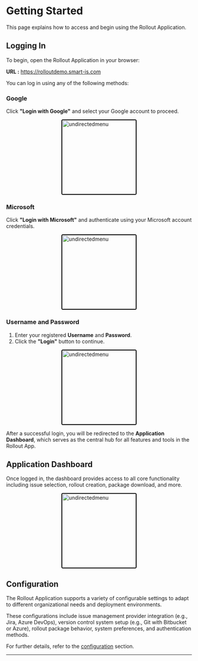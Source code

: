 # Getting Started

This page explains how to access and begin using the Rollout Application.

## Logging In

To begin, open the Rollout Application in your browser:

**URL :** [https://rolloutdemo.smart-is.com
 ](https://rolloutdemo.smart-is.com/)

You can log in using any of the following methods:

### Google

Click **"Login with Google"** and select your Google account to proceed.

 <div style="text-align: left;">
    <img src="./assets/image37.png"
       alt="undirectedmenu"
       style="height: 200px; margin: auto; display: block; cursor: zoom-in;
              border: 2px solid #000000; border-radius: 4px;"
       onclick="this.style.height='400px'; this.style.cursor='zoom-out';"
       ondblclick="this.style.height='200px'; this.style.cursor='zoom-in';">
      </div>


### Microsoft

Click **"Login with Microsoft"** and authenticate using your Microsoft account credentials.

<div style="text-align: left;">
     <img src="./assets/image38.png"
       alt="undirectedmenu"
       style="height: 200px; margin: auto; display: block; cursor: zoom-in;
              border: 2px solid #000000; border-radius: 4px;"
       onclick="this.style.height='400px'; this.style.cursor='zoom-out';"
       ondblclick="this.style.height='200px'; this.style.cursor='zoom-in';">
      </div>

### Username and Password

1. Enter your registered **Username** and **Password**.
2. Click the **"Login"** button to continue.

<div style="text-align: left;">
     <img src="./assets/image39.png"
       alt="undirectedmenu"
       style="height: 200px; margin: auto; display: block; cursor: zoom-in;
              border: 2px solid #000000; border-radius: 4px;"
       onclick="this.style.height='400px'; this.style.cursor='zoom-out';"
       ondblclick="this.style.height='200px'; this.style.cursor='zoom-in';">
      </div>


After a successful login, you will be redirected to the **Application Dashboard**, which serves as the central hub for all features and tools in the Rollout App.

## Application Dashboard

Once logged in, the dashboard provides access to all core functionality including issue selection, rollout creation, package download, and more.

<div style="text-align: left;">
     <img src="./assets/image40.png"
       alt="undirectedmenu"
       style="height: 200px; margin: auto; display: block; cursor: zoom-in;
              border: 2px solid #000000; border-radius: 4px;"
       onclick="this.style.height='400px'; this.style.cursor='zoom-out';"
       ondblclick="this.style.height='200px'; this.style.cursor='zoom-in';">
      </div>


## Configuration 

The Rollout Application supports a variety of configurable settings to adapt to different organizational needs and deployment environments. 

These configurations include issue management provider integration (e.g., Jira, Azure DevOps), version control system setup (e.g., Git with Bitbucket or Azure), rollout package behavior, system preferences, and authentication methods.
 
For further details, refer to the  [configuration](./config/configuration.md) section.

---

<br><br>